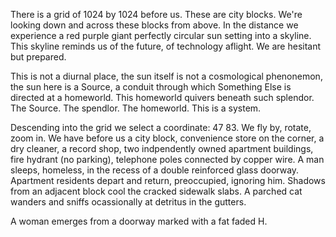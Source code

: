 There is a grid of 1024 by 1024 before us. These are city blocks. We're looking down and across these blocks from above. In the distance we experience a red purple giant perfectly circular sun setting into a skyline. This skyline reminds us of the future, of technology aflight. We are hesitant but prepared.

This is not a diurnal place, the sun itself is not a cosmological phenonemon, the sun here is a Source, a conduit through which Something Else is directed at a homeworld. This homeworld quivers beneath such splendor. The Source. The spendlor. The homeworld. This is a system.

Descending into the grid we select a coordinate: 47 83. We fly by, rotate, zoom in. We have before us a city block, convenience store on the corner, a dry cleaner, a record shop, two indpendently owned apartment buildings, fire hydrant (no parking), telephone poles connected by copper wire. A man sleeps, homeless, in the recess of a double reinforced glass doorway. Apartment residents depart and return, preoccupied, ignoring him. Shadows from an adjacent block cool the cracked sidewalk slabs. A parched cat wanders and sniffs ocassionally at detritus in the gutters.

A woman emerges from a doorway marked with a fat faded H.
